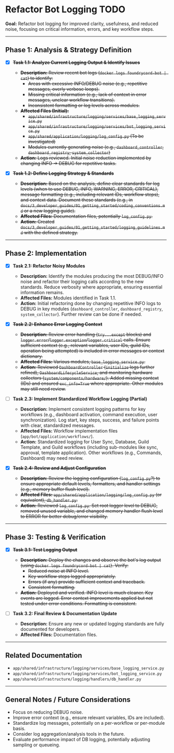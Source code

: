 # Refactor Bot Logging TODO

**Goal:** Refactor bot logging for improved clarity, usefulness, and reduced noise, focusing on critical information, errors, and key workflow steps.

---

## Phase 1: Analysis & Strategy Definition

- [x] ~~**Task 1.1: Analyze Current Logging Output & Identify Issues**~~
    - ~~**Description:** Review recent bot logs (`docker logs foundrycord-bot | cat`) to identify:~~
        - ~~Areas with excessive INFO/DEBUG noise (e.g., repetitive messages, overly verbose loops).~~
        - ~~Missing critical information (e.g., lack of context in error messages, unclear workflow transitions).~~
        - ~~Inconsistent formatting or log levels across modules.~~
    - ~~**Affected Files (Initial):**~~
        - ~~`app/shared/infrastructure/logging/services/base_logging_service.py`~~
        - ~~`app/shared/infrastructure/logging/services/bot_logging_service.py`~~
        - ~~`app/shared/application/logging/log_config.py` (To be investigated)~~
        - ~~Modules currently generating noise (e.g., `dashboard_controller`, `dashboard_registry`, `system_collector`)~~
    - ~~**Action:** Logs reviewed. Initial noise reduction implemented by changing INFO -> DEBUG for repetitive tasks.~~

- [x] ~~**Task 1.2: Define Logging Strategy & Standards**~~
    - ~~**Description:** Based on the analysis, define clear standards for log levels (when to use DEBUG, INFO, WARNING, ERROR, CRITICAL), message formatting (e.g., including relevant IDs, workflow steps), and context data. Document these standards (e.g., in `docs/3_developer_guides/01_getting_started/coding_conventions.md` or a new logging guide).~~
    - ~~**Affected Files:** Documentation files, potentially `log_config.py`.~~
    - ~~**Action:** Created `docs/3_developer_guides/01_getting_started/logging_guidelines.md` with the defined strategy.~~

---

## Phase 2: Implementation

- [x] **Task 2.1: Refactor Noisy Modules**
    - **Description:** Identify the modules producing the most DEBUG/INFO noise and refactor their logging calls according to the new standards. Reduce verbosity where appropriate, ensuring essential information remains.
    - **Affected Files:** Modules identified in Task 1.1.
    - **Action:** Initial refactoring done by changing repetitive INFO logs to DEBUG in key modules (`dashboard_controller`, `dashboard_registry`, `system_collector`). Further review can be done if needed.

- [x] ~~**Task 2.2: Enhance Error Logging Context**~~
    - ~~**Description:** Review error handling (`try...except` blocks) and `logger.error`/`logger.exception`/`logger.critical` calls. Ensure sufficient context (e.g., relevant variables, user IDs, guild IDs, operation being attempted) is included in error messages or context dictionary.~~
    - ~~**Affected Files:** Various modules, `base_logging_service.py`.~~
    - ~~**Action:** Reviewed `DashboardController` (`initialize` logs further refined), `DashboardLifecycleService`, and monitoring hardware collectors (`system/components/hardware/`). Added missing context (IDs) and ensured `exc_info=True` where appropriate. Other modules may still need review.~~

- [ ] **Task 2.3: Implement Standardized Workflow Logging (Partial)**
    - **Description:** Implement consistent logging patterns for key workflows (e.g., dashboard activation, command execution, user synchronization). Log start, key steps, success, and failure points with clear, standardized messages.
    - **Affected Files:** Workflow implementation files (`app/bot/application/workflows/`).
    - **Action:** Standardized logging for User Sync, Database, Guild Template, and Guild workflows (including sub-modules like sync, approval, template application). Other workflows (e.g., Commands, Dashboard) may need review.

- [x] ~~**Task 2.4: Review and Adjust Configuration**~~
    - ~~**Description:** Review the logging configuration (`log_config.py`?) to ensure appropriate default levels, formatters, and handler settings (e.g., memory buffer flush level).~~
    - ~~**Affected Files:** `app/shared/application/logging/log_config.py` (or equivalent), `db_handler.py`.~~
    - ~~**Action:** Reviewed `log_config.py`. Set root logger level to DEBUG, removed unused variable, and changed memory handler flush level to ERROR for better debug/error visibility.~~

---

## Phase 3: Testing & Verification

- [x] ~~**Task 3.1: Test Logging Output**~~
    - ~~**Description:** Deploy the changes and observe the bot's log output (using `docker logs foundrycord-bot | cat`). Verify:~~
        - ~~Reduced noise at INFO level.~~
        - ~~Key workflow steps logged appropriately.~~
        - ~~Errors (if any) provide sufficient context and traceback.~~
        - ~~Consistent formatting.~~
    - ~~**Action:** Deployed and verified. INFO level is much cleaner. Key events are logged. Error context improvements applied but not tested under error conditions. Formatting is consistent.~~

- [ ] **Task 3.2: Final Review & Documentation Update**
    - **Description:** Ensure any new or updated logging standards are fully documented for developers.
    - **Affected Files:** Documentation files.

---

## Related Documentation

-   `app/shared/infrastructure/logging/services/base_logging_service.py`
-   `app/shared/infrastructure/logging/services/bot_logging_service.py`
-   `app/shared/infrastructure/logging/handlers/db_handler.py`

---

## General Notes / Future Considerations

-   Focus on reducing DEBUG noise.
-   Improve error context (e.g., ensure relevant variables, IDs are included).
-   Standardize log messages, potentially on a per-workflow or per-module basis.
-   Consider log aggregation/analysis tools in the future.
-   Evaluate performance impact of DB logging, potentially adjusting sampling or queueing.
